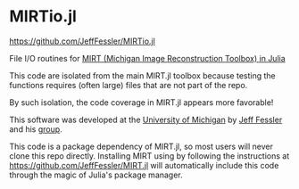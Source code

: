 # MIRTio.jl
https://github.com/JeffFessler/MIRTio.jl


File I/O routines for
[MIRT (Michigan Image Reconstruction Toolbox) in Julia](https://github.com/JeffFessler/MIRT.jl)

This code are isolated from the main MIRT.jl toolbox
because testing the functions
requires (often large) files
that are not part of the repo.

By such isolation,
the code coverage in MIRT.jl appears more favorable!

This software was developed at the
[University of Michigan](https://umich.edu/)
by
[Jeff Fessler](http://web.eecs.umich.edu/~fessler)
and his
[group](http://web.eecs.umich.edu/~fessler/group).

This code is a package dependency of MIRT.jl,
so most users will never clone this repo directly.
Installing MIRT using
by following the instructions at
https://github.com/JeffFessler/MIRT.jl
will automatically include this code
through the magic of Julia's package manager.
